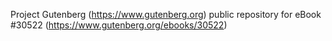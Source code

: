 Project Gutenberg (https://www.gutenberg.org) public repository for eBook #30522 (https://www.gutenberg.org/ebooks/30522)
